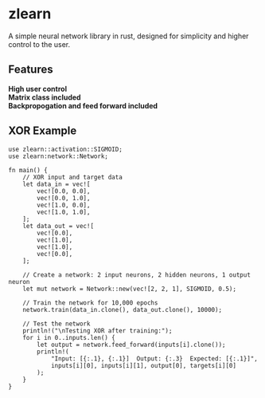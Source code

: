 # zlearn
A simple neural network library in rust, designed for simplicity and higher control to the user.

## Features
**High user control**  
**Matrix class included**  
**Backpropogation and feed forward included**  

## XOR Example
```
use zlearn::activation::SIGMOID;
use zlearn:network::Network;

fn main() {
    // XOR input and target data
    let data_in = vec![
        vec![0.0, 0.0],
        vec![0.0, 1.0],
        vec![1.0, 0.0],
        vec![1.0, 1.0],
    ];
    let data_out = vec![
        vec![0.0],
        vec![1.0],
        vec![1.0],
        vec![0.0],
    ];

    // Create a network: 2 input neurons, 2 hidden neurons, 1 output neuron
    let mut network = Network::new(vec![2, 2, 1], SIGMOID, 0.5);

    // Train the network for 10,000 epochs
    network.train(data_in.clone(), data_out.clone(), 10000);

    // Test the network
    println!("\nTesting XOR after training:");
    for i in 0..inputs.len() {
        let output = network.feed_forward(inputs[i].clone());
        println!(
            "Input: [{:.1}, {:.1}]  Output: {:.3}  Expected: [{:.1}]",
            inputs[i][0], inputs[i][1], output[0], targets[i][0]
        );
    }
}
```